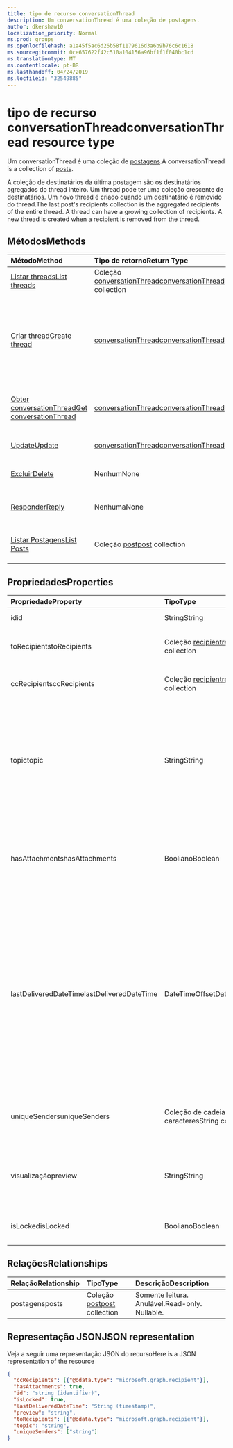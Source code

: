 ```yaml
---
title: tipo de recurso conversationThread
description: Um conversationThread é uma coleção de postagens.
author: dkershaw10
localization_priority: Normal
ms.prod: groups
ms.openlocfilehash: a1a45f5ac6d26b58f1179616d3a6b9b76c6c1618
ms.sourcegitcommit: 0ce657622f42c510a104156a96bf1f1f040bc1cd
ms.translationtype: MT
ms.contentlocale: pt-BR
ms.lasthandoff: 04/24/2019
ms.locfileid: "32549885"
---
```

# <a name="conversationthread-resource-type"></a><span data-ttu-id="c93d1-103">tipo de recurso conversationThread</span><span class="sxs-lookup"><span data-stu-id="c93d1-103">conversationThread resource type</span></span>
<span data-ttu-id="c93d1-104">Um conversationThread é uma coleção de [postagens](post.md).</span><span class="sxs-lookup"><span data-stu-id="c93d1-104">A conversationThread is a collection of [posts](post.md).</span></span>

<span data-ttu-id="c93d1-p101">A coleção de destinatários da última postagem são os destinatários agregados do thread inteiro. Um thread pode ter uma coleção crescente de destinatários. Um novo thread é criado quando um destinatário é removido do thread.</span><span class="sxs-lookup"><span data-stu-id="c93d1-p101">The last post's recipients collection is the aggregated recipients of the entire thread. A thread can have a growing collection of recipients. A new thread is created when a recipient is removed from the thread.</span></span>

## <a name="methods"></a><span data-ttu-id="c93d1-108">Métodos</span><span class="sxs-lookup"><span data-stu-id="c93d1-108">Methods</span></span>

| <span data-ttu-id="c93d1-109">Método</span><span class="sxs-lookup"><span data-stu-id="c93d1-109">Method</span></span>       | <span data-ttu-id="c93d1-110">Tipo de retorno</span><span class="sxs-lookup"><span data-stu-id="c93d1-110">Return Type</span></span>  |<span data-ttu-id="c93d1-111">Descrição</span><span class="sxs-lookup"><span data-stu-id="c93d1-111">Description</span></span>|
|:---------------|:--------|:----------|
|[<span data-ttu-id="c93d1-112">Listar threads</span><span class="sxs-lookup"><span data-stu-id="c93d1-112">List threads</span></span>](../api/group-list-threads.md) | <span data-ttu-id="c93d1-113">Coleção [conversationThread](conversationthread.md)</span><span class="sxs-lookup"><span data-stu-id="c93d1-113">[conversationThread](conversationthread.md) collection</span></span> |<span data-ttu-id="c93d1-114">Obter todos os threads de um grupo.</span><span class="sxs-lookup"><span data-stu-id="c93d1-114">Get all the threads of a group.</span></span>|
|[<span data-ttu-id="c93d1-115">Criar thread</span><span class="sxs-lookup"><span data-stu-id="c93d1-115">Create thread</span></span>](../api/group-post-threads.md) | [<span data-ttu-id="c93d1-116">conversationThread</span><span class="sxs-lookup"><span data-stu-id="c93d1-116">conversationThread</span></span>](conversationthread.md) |<span data-ttu-id="c93d1-p102">Inicie uma nova conversa criando primeiro um thread. Uma nova conversa, thread de conversas e posts são criados no grupo.</span><span class="sxs-lookup"><span data-stu-id="c93d1-p102">Start a new conversation by first creating a thread. A new conversation, conversation thread, and post are created in the group.</span></span>|
|[<span data-ttu-id="c93d1-119">Obter conversationThread</span><span class="sxs-lookup"><span data-stu-id="c93d1-119">Get conversationThread</span></span>](../api/conversationthread-get.md) | [<span data-ttu-id="c93d1-120">conversationThread</span><span class="sxs-lookup"><span data-stu-id="c93d1-120">conversationThread</span></span>](conversationthread.md) |<span data-ttu-id="c93d1-121">Obtenha um thread específico pertencente a um grupo.</span><span class="sxs-lookup"><span data-stu-id="c93d1-121">Get a specific thread that belongs to a group.</span></span> |
|[<span data-ttu-id="c93d1-122">Update</span><span class="sxs-lookup"><span data-stu-id="c93d1-122">Update</span></span>](../api/conversationthread-update.md) | [<span data-ttu-id="c93d1-123">conversationThread</span><span class="sxs-lookup"><span data-stu-id="c93d1-123">conversationThread</span></span>](conversationthread.md)  |<span data-ttu-id="c93d1-124">Atualize o objeto conversationThread.</span><span class="sxs-lookup"><span data-stu-id="c93d1-124">Update conversationThread object.</span></span> |
|[<span data-ttu-id="c93d1-125">Excluir</span><span class="sxs-lookup"><span data-stu-id="c93d1-125">Delete</span></span>](../api/conversationthread-delete.md) | <span data-ttu-id="c93d1-126">Nenhum</span><span class="sxs-lookup"><span data-stu-id="c93d1-126">None</span></span> |<span data-ttu-id="c93d1-127">Exclua um objeto conversationThread.</span><span class="sxs-lookup"><span data-stu-id="c93d1-127">Delete conversationThread object.</span></span> |
|[<span data-ttu-id="c93d1-128">Responder</span><span class="sxs-lookup"><span data-stu-id="c93d1-128">Reply</span></span>](../api/conversationthread-reply.md)|<span data-ttu-id="c93d1-129">Nenhuma</span><span class="sxs-lookup"><span data-stu-id="c93d1-129">None</span></span>|<span data-ttu-id="c93d1-130">Responda a este thread criando uma nova entidade Post.</span><span class="sxs-lookup"><span data-stu-id="c93d1-130">Reply to this thread by creating a new Post entity.</span></span>|
|[<span data-ttu-id="c93d1-131">Listar Postagens</span><span class="sxs-lookup"><span data-stu-id="c93d1-131">List Posts</span></span>](../api/conversationthread-list-posts.md) |<span data-ttu-id="c93d1-132">Coleção [post](post.md)</span><span class="sxs-lookup"><span data-stu-id="c93d1-132">[post](post.md) collection</span></span>| <span data-ttu-id="c93d1-133">Obtenha as postagens do thread especificado.</span><span class="sxs-lookup"><span data-stu-id="c93d1-133">Get the posts of the specified thread.</span></span> |

## <a name="properties"></a><span data-ttu-id="c93d1-134">Propriedades</span><span class="sxs-lookup"><span data-stu-id="c93d1-134">Properties</span></span>
| <span data-ttu-id="c93d1-135">Propriedade</span><span class="sxs-lookup"><span data-stu-id="c93d1-135">Property</span></span>     | <span data-ttu-id="c93d1-136">Tipo</span><span class="sxs-lookup"><span data-stu-id="c93d1-136">Type</span></span>   |<span data-ttu-id="c93d1-137">Descrição</span><span class="sxs-lookup"><span data-stu-id="c93d1-137">Description</span></span>|
|:---------------|:--------|:----------|
|<span data-ttu-id="c93d1-138">id</span><span class="sxs-lookup"><span data-stu-id="c93d1-138">id</span></span>|<span data-ttu-id="c93d1-139">String</span><span class="sxs-lookup"><span data-stu-id="c93d1-139">String</span></span>| <span data-ttu-id="c93d1-140">Somente leitura.</span><span class="sxs-lookup"><span data-stu-id="c93d1-140">Read-only.</span></span>|
|<span data-ttu-id="c93d1-141">toRecipients</span><span class="sxs-lookup"><span data-stu-id="c93d1-141">toRecipients</span></span>|<span data-ttu-id="c93d1-142">Coleção [recipient](recipient.md)</span><span class="sxs-lookup"><span data-stu-id="c93d1-142">[recipient](recipient.md) collection</span></span>|<span data-ttu-id="c93d1-143">Os destinatários Para: do thread.</span><span class="sxs-lookup"><span data-stu-id="c93d1-143">The To: recipients for the thread.</span></span>|
|<span data-ttu-id="c93d1-144">ccRecipients</span><span class="sxs-lookup"><span data-stu-id="c93d1-144">ccRecipients</span></span>|<span data-ttu-id="c93d1-145">Coleção [recipient](recipient.md)</span><span class="sxs-lookup"><span data-stu-id="c93d1-145">[recipient](recipient.md) collection</span></span>|<span data-ttu-id="c93d1-146">Os destinatários Cc: do thread.</span><span class="sxs-lookup"><span data-stu-id="c93d1-146">The Cc: recipients for the thread.</span></span>|
|<span data-ttu-id="c93d1-147">topic</span><span class="sxs-lookup"><span data-stu-id="c93d1-147">topic</span></span>|<span data-ttu-id="c93d1-148">String</span><span class="sxs-lookup"><span data-stu-id="c93d1-148">String</span></span>|<span data-ttu-id="c93d1-p103">O tópico da conversa. Essa propriedade pode ser definida quando a conversa é criada, mas não pode ser atualizada.</span><span class="sxs-lookup"><span data-stu-id="c93d1-p103">The topic of the conversation. This property can be set when the conversation is created, but it cannot be updated.</span></span>||
|<span data-ttu-id="c93d1-151">hasAttachments</span><span class="sxs-lookup"><span data-stu-id="c93d1-151">hasAttachments</span></span>|<span data-ttu-id="c93d1-152">Booliano</span><span class="sxs-lookup"><span data-stu-id="c93d1-152">Boolean</span></span>|<span data-ttu-id="c93d1-153">Indica se qualquer uma das postagens neste thread tem pelo menos um anexo.</span><span class="sxs-lookup"><span data-stu-id="c93d1-153">Indicates whether any of the posts within this thread has at least one attachment.</span></span>|
|<span data-ttu-id="c93d1-154">lastDeliveredDateTime</span><span class="sxs-lookup"><span data-stu-id="c93d1-154">lastDeliveredDateTime</span></span>|<span data-ttu-id="c93d1-155">DateTimeOffset</span><span class="sxs-lookup"><span data-stu-id="c93d1-155">DateTimeOffset</span></span>|<span data-ttu-id="c93d1-p104">O tipo Timestamp representa informações de data e hora usando o formato ISO 8601 e está sempre no horário UTC. Por exemplo, meia-noite em UTC no dia 1º de janeiro de 2014 teria esta aparência: `'2014-01-01T00:00:00Z'`</span><span class="sxs-lookup"><span data-stu-id="c93d1-p104">The Timestamp type represents date and time information using ISO 8601 format and is always in UTC time. For example, midnight UTC on Jan 1, 2014 would look like this: `'2014-01-01T00:00:00Z'`</span></span>|
|<span data-ttu-id="c93d1-158">uniqueSenders</span><span class="sxs-lookup"><span data-stu-id="c93d1-158">uniqueSenders</span></span>|<span data-ttu-id="c93d1-159">Coleção de cadeias de caracteres</span><span class="sxs-lookup"><span data-stu-id="c93d1-159">String collection</span></span>|<span data-ttu-id="c93d1-160">Todos os usuários que enviaram uma mensagem para este thread.</span><span class="sxs-lookup"><span data-stu-id="c93d1-160">All the users that sent a message to this thread.</span></span>|
|<span data-ttu-id="c93d1-161">visualização</span><span class="sxs-lookup"><span data-stu-id="c93d1-161">preview</span></span>|<span data-ttu-id="c93d1-162">String</span><span class="sxs-lookup"><span data-stu-id="c93d1-162">String</span></span>|<span data-ttu-id="c93d1-163">Um breve resumo do corpo da última postagem nesta conversa.</span><span class="sxs-lookup"><span data-stu-id="c93d1-163">A short summary from the body of the latest post in this converstaion.</span></span>|
|<span data-ttu-id="c93d1-164">isLocked</span><span class="sxs-lookup"><span data-stu-id="c93d1-164">isLocked</span></span>|<span data-ttu-id="c93d1-165">Booliano</span><span class="sxs-lookup"><span data-stu-id="c93d1-165">Boolean</span></span>|<span data-ttu-id="c93d1-166">Indica se o thread está bloqueado.</span><span class="sxs-lookup"><span data-stu-id="c93d1-166">Indicates if the thread is locked.</span></span>|

## <a name="relationships"></a><span data-ttu-id="c93d1-167">Relações</span><span class="sxs-lookup"><span data-stu-id="c93d1-167">Relationships</span></span>
| <span data-ttu-id="c93d1-168">Relação</span><span class="sxs-lookup"><span data-stu-id="c93d1-168">Relationship</span></span> | <span data-ttu-id="c93d1-169">Tipo</span><span class="sxs-lookup"><span data-stu-id="c93d1-169">Type</span></span>   |<span data-ttu-id="c93d1-170">Descrição</span><span class="sxs-lookup"><span data-stu-id="c93d1-170">Description</span></span>|
|:---------------|:--------|:----------|
|<span data-ttu-id="c93d1-171">postagens</span><span class="sxs-lookup"><span data-stu-id="c93d1-171">posts</span></span>|<span data-ttu-id="c93d1-172">Coleção [post](post.md)</span><span class="sxs-lookup"><span data-stu-id="c93d1-172">[post](post.md) collection</span></span>| <span data-ttu-id="c93d1-p105">Somente leitura. Anulável.</span><span class="sxs-lookup"><span data-stu-id="c93d1-p105">Read-only. Nullable.</span></span>|

## <a name="json-representation"></a><span data-ttu-id="c93d1-175">Representação JSON</span><span class="sxs-lookup"><span data-stu-id="c93d1-175">JSON representation</span></span>

<span data-ttu-id="c93d1-176">Veja a seguir uma representação JSON do recurso</span><span class="sxs-lookup"><span data-stu-id="c93d1-176">Here is a JSON representation of the resource</span></span>

<!--{
  "blockType": "resource",
  "optionalProperties": [
    "posts"
  ],
  "keyProperty": "id",
  "baseType": "microsoft.graph.entity",
  "@odata.type": "microsoft.graph.conversationThread",
  "@odata.annotations": [
    {
      "property": "posts",
      "capabilities": {
        "changeTracking": false,
        "deletable": false,
        "insertable": false,
        "searchable": false,
        "updatable": false
      }
    }
  ]
}-->

```json
{
  "ccRecipients": [{"@odata.type": "microsoft.graph.recipient"}],
  "hasAttachments": true,
  "id": "string (identifier)",
  "isLocked": true,
  "lastDeliveredDateTime": "String (timestamp)",
  "preview": "string",
  "toRecipients": [{"@odata.type": "microsoft.graph.recipient"}],
  "topic": "string",
  "uniqueSenders": ["string"]
}

```


<!-- uuid: 8fcb5dbc-d5aa-4681-8e31-b001d5168d79
2015-10-25 14:57:30 UTC -->
<!-- {
  "type": "#page.annotation",
  "description": "conversationThread resource",
  "keywords": "",
  "section": "documentation",
  "tocPath": ""
}-->
